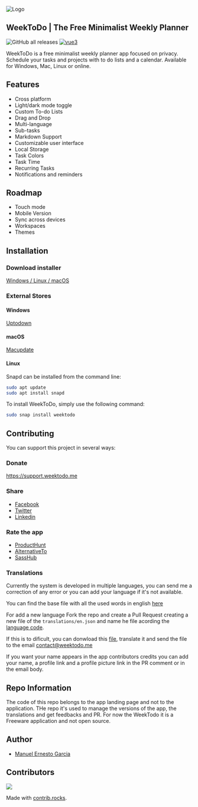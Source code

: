 
![Logo](https://weektodo.me/assets/images/WeekToDoApp_256x256.png)

WeekToDo | The Free Minimalist Weekly Planner
---


![GitHub all releases](https://img.shields.io/github/downloads/zuntek/weektodoweb/total) 
[![vue3](https://img.shields.io/badge/vue-3.x-brightgreen.svg)](https://vuejs.org/)

WeekToDo is a free minimalist weekly planner app focused on privacy. Schedule your tasks and projects with to do lists and a calendar. Available for Windows, Mac, Linux or online.

## Features

- Cross platform
- Light/dark mode toggle
- Custom To-do Lists
- Drag and Drop
- Multi-language
- Sub-tasks
- Markdown Support
- Customizable user interface
- Local Storage
- Task Colors
- Task Time
- Recurring Tasks
- Notifications and reminders

## Roadmap

- Touch mode
- Mobile Version
- Sync across devices
- Workspaces
- Themes

  
## Installation

### Download installer 

[Windows / Linux / macOS](https://github.com/zuntek/weektodoweb/releases/latest
) 

### External Stores

#### Windows 

[Uptodown](https://weektodo.uptodown.com/windows)

#### macOS 

[Macupdate](https://www.macupdate.com/app/mac/63506/weektodo)

#### Linux 

Snapd can be installed from the command line:

```bash
sudo apt update
sudo apt install snapd
```
To install WeekToDo, simply use the following command:
```bash
sudo snap install weektodo
```    

## Contributing

You can support this project in several ways:

### Donate

https://support.weektodo.me

### Share

- [Facebook](https://www.facebook.com/sharer/sharer.php?u=https%3A%2F%2Fweektodo.me%2F)
- [Twitter](https://twitter.com/intent/tweet?url=https%3A%2F%2Fweektodo.me%2F&text=)
- [Linkedin](https://www.linkedin.com/shareArticle?mini=true&url=https%3A%2F%2Fweektodo.me%2F&title=)

### Rate the app

- [ProductHunt](https://www.producthunt.com/posts/weektodo)
- [AlternativeTo](https://alternativeto.net/software/weektodo/about/)
- [SassHub](https://www.saashub.com/weektodo-reviews/new)

### Translations

Currently the system is developed in multiple languages, you can send me a correction of any error or you can add your language if it's not available.

You can find the base file with all the used words in english [here](translation/en.json/)

For add a new language Fork the repo and create a Pull Request creating a new file of the `translations/en.json` and name he file acording the [language code](https://gist.github.com/Josantonius/b455e315bc7f790d14b136d61d9ae469). 

If this is to dificult, you can donwload this [file](translation/en.json/), translate it and send the file to the email contact@weektodo.me

If you want your name appears in the app contributors credits you can add your name, a profile link and a profile picture link in the PR comment or in the email body.

  
## Repo Information

The code of this repo belongs to the app landing page and not to the application. THe repo it's used to manage the versions of the app, the translations and get feedbacks and PR. For now the WeekTodo it is a Freeware application and not open source.

## Author

- [Manuel Ernesto Garcia](https://manuelernestogr.bio.link/)

## Contributors

<a href="https://github.com/zuntek/weektodoweb/graphs/contributors">
  <img src="https://contrib.rocks/image?repo=zuntek/weektodoweb" />
</a>

Made with [contrib.rocks](https://contrib.rocks).

  
